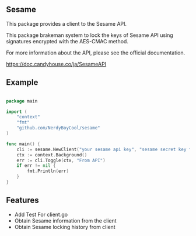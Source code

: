 ## Sesame
This package provides a client to the Sesame API.

This package brakeman system to lock the keys of Sesame API using signatures encrypted with the AES-CMAC method.

For more information about the API, please see the official documentation.

https://doc.candyhouse.co/ja/SesameAPI

## Example
```go

package main

import (
	"context"
	"fmt"
	"github.com/NerdyBoyCool/sesame"
)

func main() {
	cli := sesame.NewClient("your sesame api key", "sesame secret key for aes-cmac", "Sesame UUID assigned to each Sesame(Sesame UUID)")
	ctx := context.Background()
	err := cli.Toggle(ctx, "From API")
	if err != nil {
		fmt.Println(err)
	}
}

```

## Features
- Add Test For client.go
- Obtain Sesame information from the client
- Obtain Sesame locking history from client
